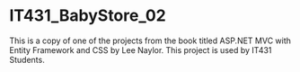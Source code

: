 # IT431_BabyStore_02
This is a copy of one of the projects from the book titled ASP.NET MVC with Entity Framework and CSS by Lee Naylor. 
This project is used by IT431 Students.
